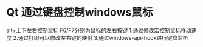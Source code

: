 # Qt 通过键盘控制windows鼠标
alt+上下左右控制鼠标
F6/F7分别为鼠标的左右按键
1.通过修改宏控制鼠标移动速度
2.通过打印可以修改左右键的映射
3.通过windows-api-hook进行键盘监听
